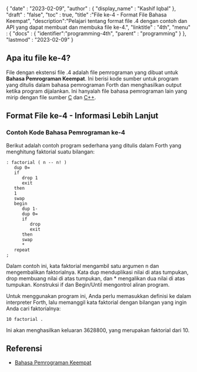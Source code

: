 
{
  "date" : "2023-02-09",
  "author" : {
    "display_name" : "Kashif Iqbal"
},
  "draft" : "false",
  "toc" : true,
  "title" :"File ke-4 - Format File Bahasa Keempat",
  "description":"Pelajari tentang format file .4 dengan contoh dan API yang dapat membuat dan membuka file ke-4.",
  "linktitle" : "4th",
  "menu" : {
    "docs" : {
      "identifier":"programming-4th",
      "parent" : "programming"
}
},
  "lastmod" : "2023-02-09"
}

## Apa itu file ke-4?

File dengan ekstensi file .4 adalah file pemrograman yang dibuat untuk **Bahasa Pemrograman Keempat**. Ini berisi kode sumber untuk program yang ditulis dalam bahasa pemrograman Forth dan menghasilkan output ketika program dijalankan. Ini hanyalah file bahasa pemrograman lain yang mirip dengan file sumber [C](/id/programming/c/) dan [C++](/id/programming/cpp/).

## Format File ke-4 - Informasi Lebih Lanjut


### Contoh Kode Bahasa Pemrograman ke-4

Berikut adalah contoh program sederhana yang ditulis dalam Forth yang menghitung faktorial suatu bilangan:

```
: factorial ( n -- n! )
   dup 0=
   if
      drop 1
      exit
   then
   1
   swap
   begin
      dup 1-
      dup 0=
      if
         drop
         exit
      then
      swap
      *
   repeat
;

```

Dalam contoh ini, kata faktorial mengambil satu argumen n dan mengembalikan faktorialnya. Kata dup menduplikasi nilai di atas tumpukan, drop membuang nilai di atas tumpukan, dan * mengalikan dua nilai di atas tumpukan. Konstruksi if dan Begin/Until mengontrol aliran program.

Untuk menggunakan program ini, Anda perlu memasukkan definisi ke dalam interpreter Forth, lalu memanggil kata faktorial dengan bilangan yang ingin Anda cari faktorialnya:

```
10 factorial .
```
Ini akan menghasilkan keluaran 3628800, yang merupakan faktorial dari 10.

## Referensi

* [Bahasa Pemrograman Keempat](https://en.wikipedia.org/wiki/Forth_(programming_language))

